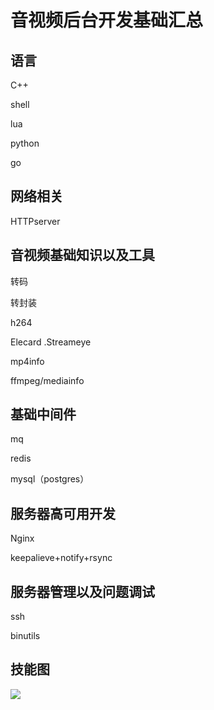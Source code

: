 # 音视频后台开发基础汇总
## 语言
C++

shell

lua

python

go

## 网络相关
HTTPserver


## 音视频基础知识以及工具
转码

转封装

h264

Elecard .Streameye

mp4info

ffmpeg/mediainfo


## 基础中间件
mq

redis

mysql（postgres）

## 服务器高可用开发
Nginx

keepalieve+notify+rsync

## 服务器管理以及问题调试
ssh

binutils


## 技能图

![](https://s3.bmp.ovh/imgs/2021/11/c5e01cb2282fe7f9.jpg)

